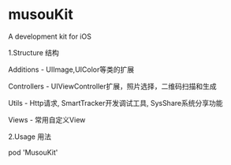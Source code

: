 # musouKit
A development kit for iOS

1.Structure 结构

Additions - UIImage,UIColor等类的扩展

Controllers - UIViewController扩展，照片选择，二维码扫描和生成

Utils - Http请求, SmartTracker开发调试工具, SysShare系统分享功能

Views - 常用自定义View

2.Usage 用法

pod 'MusouKit'
